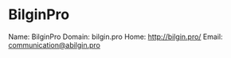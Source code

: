 
# BilginPro

Name: BilginPro
Domain: bilgin.pro
Home: http://bilgin.pro/
Email: communication@abilgin.pro
